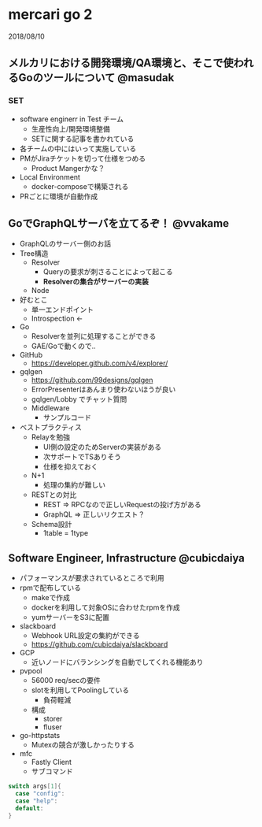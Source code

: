# mercari go 2
2018/08/10

## メルカリにおける開発環境/QA環境と、そこで使われるGoのツールについて @masudak
### SET
* software enginerr in Test チーム
  * 生産性向上/開発環境整備
  * SETに関する記事を書かれている
* 各チームの中にはいって実施している
* PMがJiraチケットを切って仕様をつめる
  * Product Mangerかな？
* Local Environment
  * docker-composeで構築される
* PRごとに環境が自動作成

## GoでGraphQLサーバを立てるぞ！ @vvakame
* GraphQLのサーバー側のお話
* Tree構造
  * Resolver
    * Queryの要求が刺さることによって起こる
    * **Resolverの集合がサーバーの実装**
  * Node
* 好むとこ
  * 単一エンドポイント
  * Introspection <- 
* Go
  * Resolverを並列に処理することができる
  * GAE/Goで動くので..
* GitHub
  * https://developer.github.com/v4/explorer/
* gqlgen
  * https://github.com/99designs/gqlgen
  * ErrorPresenterはあんまり使わないほうが良い
  * gqlgen/Lobby でチャット質問
  * Middleware
    * サンプルコード
* ベストプラクティス
  * Relayを勉強
    * UI側の設定のためServerの実装がある
    * 次サポートでTSありそう
    * 仕様を抑えておく
  * N+1
    * 処理の集約が難しい
  * RESTとの対比
    * REST => RPCなので正しいRequestの投げ方がある
    * GraphQL => 正しいリクエスト？
  * Schema設計
    * 1table = 1type

## Software Engineer, Infrastructure @cubicdaiya
* パフォーマンスが要求されているところで利用
* rpmで配布している
  * makeで作成
  * dockerを利用して対象OSに合わせたrpmを作成
  * yumサーバーをS3に配置
* slackboard
  * Webhook URL設定の集約ができる
  * https://github.com/cubicdaiya/slackboard
* GCP
  * 近いノードにバランシングを自動でしてくれる機能あり
* pvpool
  * 56000 req/secの要件
  * slotを利用してPoolingしている
    * 負荷軽減
  * 構成
    * storer
    * fluser
* go-httpstats
  * Mutexの競合が激しかったりする
* mfc
  * Fastly Client
  * サブコマンド
```go
switch args[1]{
  case "config":
  case "help":
  default:
}
```


